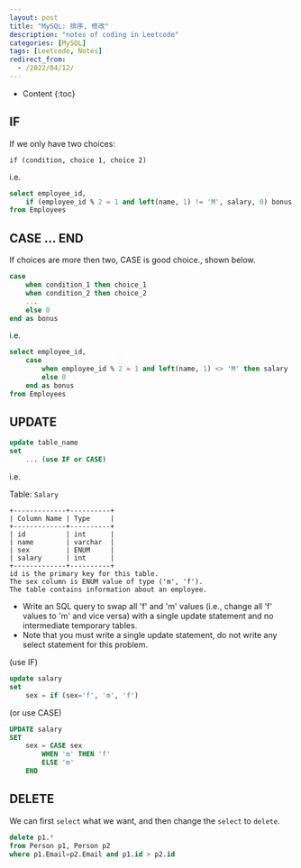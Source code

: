 ```yaml
---
layout: post
title: "MySQL: 排序, 修改"
description: "notes of coding in Leetcode"
categories: [MySQL]
tags: [Leetcode, Notes]
redirect_from:
  - /2022/04/12/
---
```


- Content
{:toc}

## IF

If we only have two choices:

`if (condition, choice 1, choice 2)`

i.e.

```sql
select employee_id, 
    if (employee_id % 2 = 1 and left(name, 1) != 'M', salary, 0) bonus
from Employees
```

## CASE ... END

If choices are more then two, CASE is good choice., shown below.

```sql
case
    when condition_1 then choice_1
    when condition_2 then choice_2
    ...
    else 0
end as bonus
```

i.e.

```sql
select employee_id,
    case
        when employee_id % 2 = 1 and left(name, 1) <> 'M' then salary
        else 0
    end as bonus
from Employees
```

## UPDATE

```sql
update table_name
set
    ... (use IF or CASE)
```

i.e.

Table: `Salary`

    +-------------+----------+
    | Column Name | Type     |
    +-------------+----------+
    | id          | int      |
    | name        | varchar  |
    | sex         | ENUM     |
    | salary      | int      |
    +-------------+----------+
    id is the primary key for this table.
    The sex column is ENUM value of type ('m', 'f').
    The table contains information about an employee.

- Write an SQL query to swap all 'f' and 'm' values (i.e., change all 'f' values to 'm' and vice versa) with a single update statement and no intermediate temporary tables.
- Note that you must write a single update statement, do not write any select statement for this problem.

(use IF)

```sql
update salary
set
    sex = if (sex='f', 'm', 'f')
```

(or use CASE)

```sql
UPDATE salary
SET
    sex = CASE sex
        WHEN 'm' THEN 'f'
        ELSE 'm'
    END
```

## DELETE

We can first `select` what we want, and then change the `select` to `delete`.

```sql
delete p1.*
from Person p1, Person p2
where p1.Email=p2.Email and p1.id > p2.id
```
